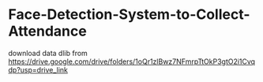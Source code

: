 # Face-Detection-System-to-Collect-Attendance
download data dlib from https://drive.google.com/drive/folders/1oQr1zlBwz7NFmrpTtOkP3gtO2i1Cvqdp?usp=drive_link
